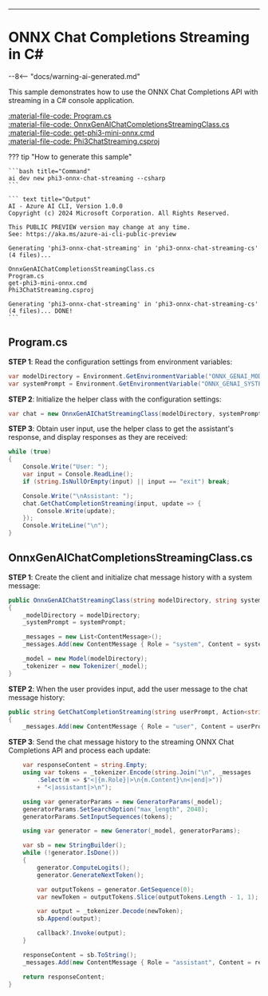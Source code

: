 ---
# ONNX Chat Completions Streaming in C\#

--8<-- "docs/warning-ai-generated.md"

This sample demonstrates how to use the ONNX Chat Completions API with streaming in a C# console application.

[:material-file-code: Program.cs](./samples/phi3-onnx-chat-streaming-cs/Program.cs)  
[:material-file-code: OnnxGenAIChatCompletionsStreamingClass.cs](./samples/phi3-onnx-chat-streaming-cs/OnnxGenAIChatCompletionsStreamingClass.cs)  
[:material-file-code: get-phi3-mini-onnx.cmd](./samples/phi3-onnx-chat-streaming-cs/get-phi3-mini-onnx.cmd)  
[:material-file-code: Phi3ChatStreaming.csproj](./samples/phi3-onnx-chat-streaming-cs/Phi3ChatStreaming.csproj)  

??? tip "How to generate this sample"

    ```bash title="Command"
    ai dev new phi3-onnx-chat-streaming --csharp
    ```

    ``` text title="Output"
    AI - Azure AI CLI, Version 1.0.0
    Copyright (c) 2024 Microsoft Corporation. All Rights Reserved.

    This PUBLIC PREVIEW version may change at any time.
    See: https://aka.ms/azure-ai-cli-public-preview

    Generating 'phi3-onnx-chat-streaming' in 'phi3-onnx-chat-streaming-cs' (4 files)...

    OnnxGenAIChatCompletionsStreamingClass.cs
    Program.cs
    get-phi3-mini-onnx.cmd
    Phi3ChatStreaming.csproj

    Generating 'phi3-onnx-chat-streaming' in 'phi3-onnx-chat-streaming-cs' (4 files)... DONE!
    ```

## Program.cs

**STEP 1**: Read the configuration settings from environment variables:

``` csharp title="Program.cs"
var modelDirectory = Environment.GetEnvironmentVariable("ONNX_GENAI_MODEL_PATH") ?? "<insert your ONNX GenAI model path here>";
var systemPrompt = Environment.GetEnvironmentVariable("ONNX_GENAI_SYSTEM_PROMPT") ?? "You are a helpful assistant.";
```

**STEP 2**: Initialize the helper class with the configuration settings:

``` csharp title="Program.cs"
var chat = new OnnxGenAIChatStreamingClass(modelDirectory, systemPrompt);
```

**STEP 3**: Obtain user input, use the helper class to get the assistant's response, and display responses as they are received:

``` csharp title="Program.cs"
while (true)
{
    Console.Write("User: ");
    var input = Console.ReadLine();
    if (string.IsNullOrEmpty(input) || input == "exit") break;

    Console.Write("\nAssistant: ");
    chat.GetChatCompletionStreaming(input, update => {
        Console.Write(update);
    });
    Console.WriteLine("\n");
}
```

## OnnxGenAIChatCompletionsStreamingClass.cs

**STEP 1**: Create the client and initialize chat message history with a system message:

``` csharp title="OnnxGenAIChatCompletionsStreamingClass.cs"
public OnnxGenAIChatStreamingClass(string modelDirectory, string systemPrompt)
{
    _modelDirectory = modelDirectory;
    _systemPrompt = systemPrompt;

    _messages = new List<ContentMessage>();
    _messages.Add(new ContentMessage { Role = "system", Content = systemPrompt });

    _model = new Model(modelDirectory);
    _tokenizer = new Tokenizer(_model);
}
```

**STEP 2**: When the user provides input, add the user message to the chat message history:

``` csharp title="OnnxGenAIChatCompletionsStreamingClass.cs"
public string GetChatCompletionStreaming(string userPrompt, Action<string>? callback = null)
{
    _messages.Add(new ContentMessage { Role = "user", Content = userPrompt });
```

**STEP 3**: Send the chat message history to the streaming ONNX Chat Completions API and process each update:

``` csharp title="OnnxGenAIChatCompletionsStreamingClass.cs"
    var responseContent = string.Empty;
    using var tokens = _tokenizer.Encode(string.Join("\n", _messages
        .Select(m => $"<|{m.Role}|>\n{m.Content}\n<|end|>"))
        + "<|assistant|>\n");

    using var generatorParams = new GeneratorParams(_model);
    generatorParams.SetSearchOption("max_length", 2048);
    generatorParams.SetInputSequences(tokens);

    using var generator = new Generator(_model, generatorParams);

    var sb = new StringBuilder();
    while (!generator.IsDone())
    {
        generator.ComputeLogits();
        generator.GenerateNextToken();

        var outputTokens = generator.GetSequence(0);
        var newToken = outputTokens.Slice(outputTokens.Length - 1, 1);

        var output = _tokenizer.Decode(newToken);
        sb.Append(output);

        callback?.Invoke(output);
    }

    responseContent = sb.ToString();
    _messages.Add(new ContentMessage { Role = "assistant", Content = responseContent });

    return responseContent;
}
```
